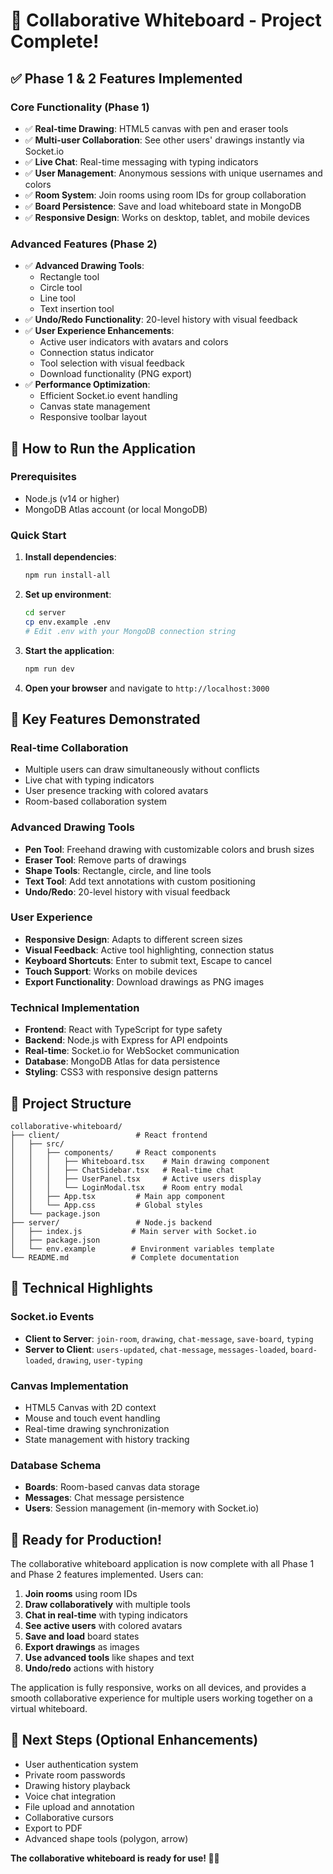 # 🎨 Collaborative Whiteboard - Project Complete!

## ✅ Phase 1 & 2 Features Implemented

### Core Functionality (Phase 1)
- ✅ **Real-time Drawing**: HTML5 canvas with pen and eraser tools
- ✅ **Multi-user Collaboration**: See other users' drawings instantly via Socket.io
- ✅ **Live Chat**: Real-time messaging with typing indicators
- ✅ **User Management**: Anonymous sessions with unique usernames and colors
- ✅ **Room System**: Join rooms using room IDs for group collaboration
- ✅ **Board Persistence**: Save and load whiteboard state in MongoDB
- ✅ **Responsive Design**: Works on desktop, tablet, and mobile devices

### Advanced Features (Phase 2)
- ✅ **Advanced Drawing Tools**: 
  - Rectangle tool
  - Circle tool
  - Line tool
  - Text insertion tool
- ✅ **Undo/Redo Functionality**: 20-level history with visual feedback
- ✅ **User Experience Enhancements**:
  - Active user indicators with avatars and colors
  - Connection status indicator
  - Tool selection with visual feedback
  - Download functionality (PNG export)
- ✅ **Performance Optimization**:
  - Efficient Socket.io event handling
  - Canvas state management
  - Responsive toolbar layout

## 🚀 How to Run the Application

### Prerequisites
- Node.js (v14 or higher)
- MongoDB Atlas account (or local MongoDB)

### Quick Start
1. **Install dependencies**:
   ```bash
   npm run install-all
   ```

2. **Set up environment**:
   ```bash
   cd server
   cp env.example .env
   # Edit .env with your MongoDB connection string
   ```

3. **Start the application**:
   ```bash
   npm run dev
   ```

4. **Open your browser** and navigate to `http://localhost:3000`

## 🎯 Key Features Demonstrated

### Real-time Collaboration
- Multiple users can draw simultaneously without conflicts
- Live chat with typing indicators
- User presence tracking with colored avatars
- Room-based collaboration system

### Advanced Drawing Tools
- **Pen Tool**: Freehand drawing with customizable colors and brush sizes
- **Eraser Tool**: Remove parts of drawings
- **Shape Tools**: Rectangle, circle, and line tools
- **Text Tool**: Add text annotations with custom positioning
- **Undo/Redo**: 20-level history with visual feedback

### User Experience
- **Responsive Design**: Adapts to different screen sizes
- **Visual Feedback**: Active tool highlighting, connection status
- **Keyboard Shortcuts**: Enter to submit text, Escape to cancel
- **Touch Support**: Works on mobile devices
- **Export Functionality**: Download drawings as PNG images

### Technical Implementation
- **Frontend**: React with TypeScript for type safety
- **Backend**: Node.js with Express for API endpoints
- **Real-time**: Socket.io for WebSocket communication
- **Database**: MongoDB Atlas for data persistence
- **Styling**: CSS3 with responsive design patterns

## 📁 Project Structure
```
collaborative-whiteboard/
├── client/                 # React frontend
│   ├── src/
│   │   ├── components/     # React components
│   │   │   ├── Whiteboard.tsx    # Main drawing component
│   │   │   ├── ChatSidebar.tsx   # Real-time chat
│   │   │   ├── UserPanel.tsx     # Active users display
│   │   │   └── LoginModal.tsx    # Room entry modal
│   │   ├── App.tsx         # Main app component
│   │   └── App.css         # Global styles
│   └── package.json
├── server/                 # Node.js backend
│   ├── index.js           # Main server with Socket.io
│   ├── package.json
│   └── env.example        # Environment variables template
└── README.md              # Complete documentation
```

## 🔧 Technical Highlights

### Socket.io Events
- **Client to Server**: `join-room`, `drawing`, `chat-message`, `save-board`, `typing`
- **Server to Client**: `users-updated`, `chat-message`, `messages-loaded`, `board-loaded`, `drawing`, `user-typing`

### Canvas Implementation
- HTML5 Canvas with 2D context
- Mouse and touch event handling
- Real-time drawing synchronization
- State management with history tracking

### Database Schema
- **Boards**: Room-based canvas data storage
- **Messages**: Chat message persistence
- **Users**: Session management (in-memory with Socket.io)

## 🎉 Ready for Production!

The collaborative whiteboard application is now complete with all Phase 1 and Phase 2 features implemented. Users can:

1. **Join rooms** using room IDs
2. **Draw collaboratively** with multiple tools
3. **Chat in real-time** with typing indicators
4. **See active users** with colored avatars
5. **Save and load** board states
6. **Export drawings** as images
7. **Use advanced tools** like shapes and text
8. **Undo/redo** actions with history

The application is fully responsive, works on all devices, and provides a smooth collaborative experience for multiple users working together on a virtual whiteboard.

## 🚀 Next Steps (Optional Enhancements)
- User authentication system
- Private room passwords
- Drawing history playback
- Voice chat integration
- File upload and annotation
- Collaborative cursors
- Export to PDF
- Advanced shape tools (polygon, arrow)

**The collaborative whiteboard is ready for use! 🎨✨**
